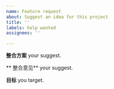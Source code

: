 ```yaml
---
name: Feature request
about: Suggest an idea for this project
title: ''
labels: help wanted
assignees: ''

---
```


**整合方案**
your suggest.

** 整合意见**
your suggest.

**目标**
you target.
